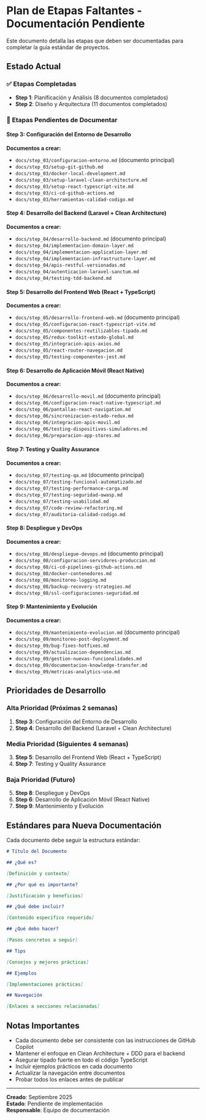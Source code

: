 # Plan de Etapas Faltantes - Documentación Pendiente

Este documento detalla las etapas que deben ser documentadas para completar la guía estándar de proyectos.

## Estado Actual

### ✅ Etapas Completadas

- **Step 1**: Planificación y Análisis (8 documentos completados)
- **Step 2**: Diseño y Arquitectura (11 documentos completados)

### 🚧 Etapas Pendientes de Documentar

#### Step 3: Configuración del Entorno de Desarrollo

**Documentos a crear:**

- `docs/step_03/configuracion-entorno.md` (documento principal)
- `docs/step_03/setup-git-github.md`
- `docs/step_03/docker-local-development.md`
- `docs/step_03/setup-laravel-clean-architecture.md`
- `docs/step_03/setup-react-typescript-vite.md`
- `docs/step_03/ci-cd-github-actions.md`
- `docs/step_03/herramientas-calidad-codigo.md`

#### Step 4: Desarrollo del Backend (Laravel + Clean Architecture)

**Documentos a crear:**

- `docs/step_04/desarrollo-backend.md` (documento principal)
- `docs/step_04/implementacion-domain-layer.md`
- `docs/step_04/implementacion-application-layer.md`
- `docs/step_04/implementacion-infrastructure-layer.md`
- `docs/step_04/apis-restful-versionadas.md`
- `docs/step_04/autenticacion-laravel-sanctum.md`
- `docs/step_04/testing-tdd-backend.md`

#### Step 5: Desarrollo del Frontend Web (React + TypeScript)

**Documentos a crear:**

- `docs/step_05/desarrollo-frontend-web.md` (documento principal)
- `docs/step_05/configuracion-react-typescript-vite.md`
- `docs/step_05/componentes-reutilizables-tipado.md`
- `docs/step_05/redux-toolkit-estado-global.md`
- `docs/step_05/integracion-apis-axios.md`
- `docs/step_05/react-router-navegacion.md`
- `docs/step_05/testing-componentes-jest.md`

#### Step 6: Desarrollo de Aplicación Móvil (React Native)

**Documentos a crear:**

- `docs/step_06/desarrollo-movil.md` (documento principal)
- `docs/step_06/configuracion-react-native-typescript.md`
- `docs/step_06/pantallas-react-navigation.md`
- `docs/step_06/sincronizacion-estado-redux.md`
- `docs/step_06/integracion-apis-movil.md`
- `docs/step_06/testing-dispositivos-simuladores.md`
- `docs/step_06/preparacion-app-stores.md`

#### Step 7: Testing y Quality Assurance

**Documentos a crear:**

- `docs/step_07/testing-qa.md` (documento principal)
- `docs/step_07/testing-funcional-automatizado.md`
- `docs/step_07/testing-performance-carga.md`
- `docs/step_07/testing-seguridad-owasp.md`
- `docs/step_07/testing-usabilidad.md`
- `docs/step_07/code-review-refactoring.md`
- `docs/step_07/auditoria-calidad-codigo.md`

#### Step 8: Despliegue y DevOps

**Documentos a crear:**

- `docs/step_08/despliegue-devops.md` (documento principal)
- `docs/step_08/configuracion-servidores-produccion.md`
- `docs/step_08/ci-cd-pipelines-github-actions.md`
- `docs/step_08/docker-contenedores.md`
- `docs/step_08/monitoreo-logging.md`
- `docs/step_08/backup-recovery-strategies.md`
- `docs/step_08/ssl-configuraciones-seguridad.md`

#### Step 9: Mantenimiento y Evolución

**Documentos a crear:**

- `docs/step_09/mantenimiento-evolucion.md` (documento principal)
- `docs/step_09/monitoreo-post-deployment.md`
- `docs/step_09/bug-fixes-hotfixes.md`
- `docs/step_09/actualizacion-dependencias.md`
- `docs/step_09/gestion-nuevas-funcionalidades.md`
- `docs/step_09/documentacion-knowledge-transfer.md`
- `docs/step_09/metricas-analytics-uso.md`

## Prioridades de Desarrollo

### Alta Prioridad (Próximas 2 semanas)

1. **Step 3**: Configuración del Entorno de Desarrollo
2. **Step 4**: Desarrollo del Backend (Laravel + Clean Architecture)

### Media Prioridad (Siguientes 4 semanas)

3. **Step 5**: Desarrollo del Frontend Web (React + TypeScript)
4. **Step 7**: Testing y Quality Assurance

### Baja Prioridad (Futuro)

5. **Step 8**: Despliegue y DevOps
6. **Step 6**: Desarrollo de Aplicación Móvil (React Native)
7. **Step 9**: Mantenimiento y Evolución

## Estándares para Nueva Documentación

Cada documento debe seguir la estructura estándar:

```markdown
# Título del Documento

## ¿Qué es?

[Definición y contexto]

## ¿Por qué es importante?

[Justificación y beneficios]

## ¿Qué debe incluir?

[Contenido específico requerido]

## ¿Qué debo hacer?

[Pasos concretos a seguir]

## Tips

[Consejos y mejores prácticas]

## Ejemplos

[Implementaciones prácticas]

## Navegación

[Enlaces a secciones relacionadas]
```

## Notas Importantes

- Cada documento debe ser consistente con las instrucciones de GitHub Copilot
- Mantener el enfoque en Clean Architecture + DDD para el backend
- Asegurar tipado fuerte en todo el código TypeScript
- Incluir ejemplos prácticos en cada documento
- Actualizar la navegación entre documentos
- Probar todos los enlaces antes de publicar

---

**Creado**: Septiembre 2025  
**Estado**: Pendiente de implementación  
**Responsable**: Equipo de documentación
